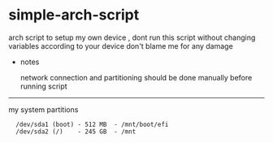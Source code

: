 # simple-arch-script
arch script to setup my own device , dont run this script without changing variables according to your device don't blame me for any damage

- notes

    network connection and partitioning should be done manually before running script
    
 ----------
    
my system partitions
    
      /dev/sda1 (boot) - 512 MB  - /mnt/boot/efi
      /dev/sda2 (/)    - 245 GB  - /mnt

